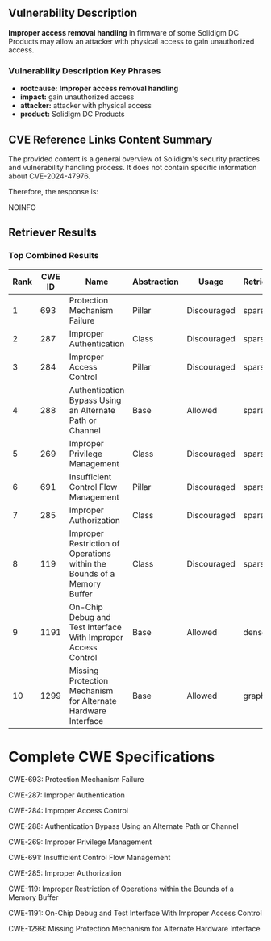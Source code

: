 ## Vulnerability Description
**Improper access removal handling** in firmware of some Solidigm DC Products may allow an attacker with physical access to gain unauthorized access.

### Vulnerability Description Key Phrases
- **rootcause:** **Improper access removal handling**
- **impact:** gain unauthorized access
- **attacker:** attacker with physical access
- **product:** Solidigm DC Products

## CVE Reference Links Content Summary
The provided content is a general overview of Solidigm's security practices and vulnerability handling process. It does not contain specific information about CVE-2024-47976.

Therefore, the response is:

NOINFO

## Retriever Results

### Top Combined Results

| Rank | CWE ID | Name | Abstraction | Usage  | Retrievers | Individual Scores |
|------|--------|------|-------------|-------|------------|-------------------|
| 1 | 693 | Protection Mechanism Failure | Pillar | Discouraged | sparse | 0.178 |
| 2 | 287 | Improper Authentication | Class | Discouraged | sparse | 0.166 |
| 3 | 284 | Improper Access Control | Pillar | Discouraged | sparse | 0.163 |
| 4 | 288 | Authentication Bypass Using an Alternate Path or Channel | Base | Allowed | sparse | 0.160 |
| 5 | 269 | Improper Privilege Management | Class | Discouraged | sparse | 0.154 |
| 6 | 691 | Insufficient Control Flow Management | Pillar | Discouraged | sparse | 0.151 |
| 7 | 285 | Improper Authorization | Class | Discouraged | sparse | 0.150 |
| 8 | 119 | Improper Restriction of Operations within the Bounds of a Memory Buffer | Class | Discouraged | sparse | 0.148 |
| 9 | 1191 | On-Chip Debug and Test Interface With Improper Access Control | Base | Allowed | dense | 0.600 |
| 10 | 1299 | Missing Protection Mechanism for Alternate Hardware Interface | Base | Allowed | graph | 0.002 |



# Complete CWE Specifications

CWE-693: Protection Mechanism Failure

CWE-287: Improper Authentication

CWE-284: Improper Access Control

CWE-288: Authentication Bypass Using an Alternate Path or Channel

CWE-269: Improper Privilege Management

CWE-691: Insufficient Control Flow Management

CWE-285: Improper Authorization

CWE-119: Improper Restriction of Operations within the Bounds of a Memory Buffer

CWE-1191: On-Chip Debug and Test Interface With Improper Access Control

CWE-1299: Missing Protection Mechanism for Alternate Hardware Interface